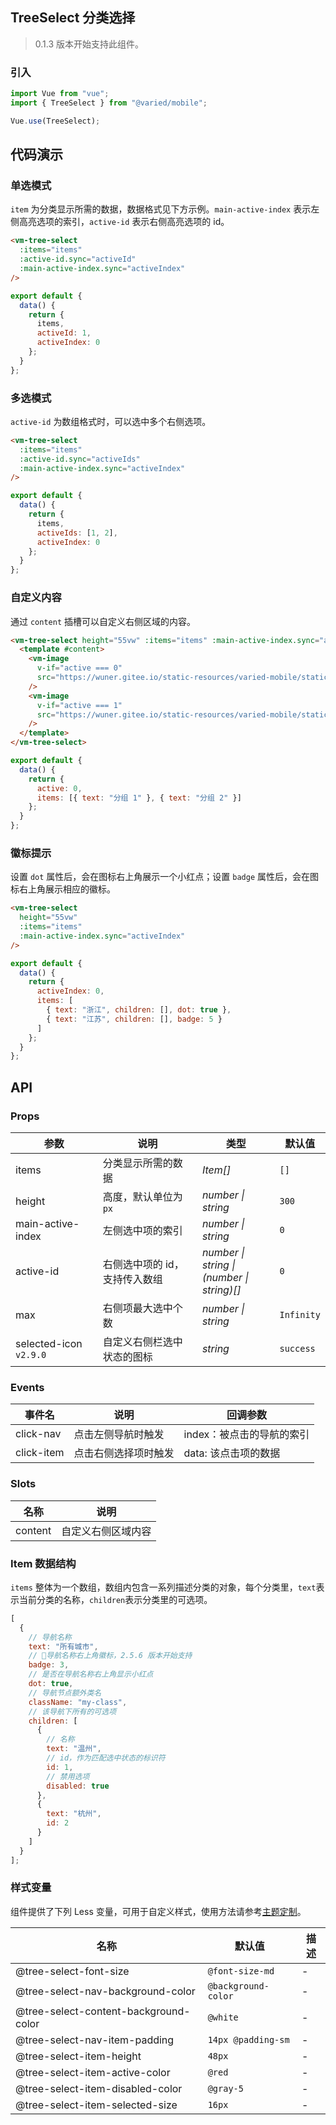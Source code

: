 ## TreeSelect 分类选择

> 0.1.3 版本开始支持此组件。

### 引入

```js
import Vue from "vue";
import { TreeSelect } from "@varied/mobile";

Vue.use(TreeSelect);
```

## 代码演示

### 单选模式

`item` 为分类显示所需的数据，数据格式见下方示例。`main-active-index` 表示左侧高亮选项的索引，`active-id` 表示右侧高亮选项的 id。

```html
<vm-tree-select
  :items="items"
  :active-id.sync="activeId"
  :main-active-index.sync="activeIndex"
/>
```

```js
export default {
  data() {
    return {
      items,
      activeId: 1,
      activeIndex: 0
    };
  }
};
```

### 多选模式

`active-id` 为数组格式时，可以选中多个右侧选项。

```html
<vm-tree-select
  :items="items"
  :active-id.sync="activeIds"
  :main-active-index.sync="activeIndex"
/>
```

```js
export default {
  data() {
    return {
      items,
      activeIds: [1, 2],
      activeIndex: 0
    };
  }
};
```

### 自定义内容

通过 `content` 插槽可以自定义右侧区域的内容。

```html
<vm-tree-select height="55vw" :items="items" :main-active-index.sync="active">
  <template #content>
    <vm-image
      v-if="active === 0"
      src="https://wuner.gitee.io/static-resources/varied-mobile/static/universe.jpg"
    />
    <vm-image
      v-if="active === 1"
      src="https://wuner.gitee.io/static-resources/varied-mobile/static/universe-1.jpg"
    />
  </template>
</vm-tree-select>
```

```js
export default {
  data() {
    return {
      active: 0,
      items: [{ text: "分组 1" }, { text: "分组 2" }]
    };
  }
};
```

### 徽标提示

设置 `dot` 属性后，会在图标右上角展示一个小红点；设置 `badge` 属性后，会在图标右上角展示相应的徽标。

```html
<vm-tree-select
  height="55vw"
  :items="items"
  :main-active-index.sync="activeIndex"
/>
```

```js
export default {
  data() {
    return {
      activeIndex: 0,
      items: [
        { text: "浙江", children: [], dot: true },
        { text: "江苏", children: [], badge: 5 }
      ]
    };
  }
};
```

## API

### Props

| 参数                   | 说明                          | 类型                                          | 默认值     |
| ---------------------- | ----------------------------- | --------------------------------------------- | ---------- |
| items                  | 分类显示所需的数据            | _Item[]_                                      | `[]`       |
| height                 | 高度，默认单位为`px`          | _number \| string_                            | `300`      |
| main-active-index      | 左侧选中项的索引              | _number \| string_                            | `0`        |
| active-id              | 右侧选中项的 id，支持传入数组 | _number \| string \|<br>(number \| string)[]_ | `0`        |
| max                    | 右侧项最大选中个数            | _number \| string_                            | `Infinity` |
| selected-icon `v2.9.0` | 自定义右侧栏选中状态的图标    | _string_                                      | `success`  |

### Events

| 事件名     | 说明                 | 回调参数                  |
| ---------- | -------------------- | ------------------------- |
| click-nav  | 点击左侧导航时触发   | index：被点击的导航的索引 |
| click-item | 点击右侧选择项时触发 | data: 该点击项的数据      |

### Slots

| 名称    | 说明               |
| ------- | ------------------ |
| content | 自定义右侧区域内容 |

### Item 数据结构

`items` 整体为一个数组，数组内包含一系列描述分类的对象，每个分类里，`text`表示当前分类的名称，`children`表示分类里的可选项。

```js
[
  {
    // 导航名称
    text: "所有城市",
    // 导航名称右上角徽标，2.5.6 版本开始支持
    badge: 3,
    // 是否在导航名称右上角显示小红点
    dot: true,
    // 导航节点额外类名
    className: "my-class",
    // 该导航下所有的可选项
    children: [
      {
        // 名称
        text: "温州",
        // id，作为匹配选中状态的标识符
        id: 1,
        // 禁用选项
        disabled: true
      },
      {
        text: "杭州",
        id: 2
      }
    ]
  }
];
```

### 样式变量

组件提供了下列 Less 变量，可用于自定义样式，使用方法请参考[主题定制](#/theme)。

| 名称                                  | 默认值              | 描述 |
| ------------------------------------- | ------------------- | ---- |
| @tree-select-font-size                | `@font-size-md`     | -    |
| @tree-select-nav-background-color     | `@background-color` | -    |
| @tree-select-content-background-color | `@white`            | -    |
| @tree-select-nav-item-padding         | `14px @padding-sm`  | -    |
| @tree-select-item-height              | `48px`              | -    |
| @tree-select-item-active-color        | `@red`              | -    |
| @tree-select-item-disabled-color      | `@gray-5`           | -    |
| @tree-select-item-selected-size       | `16px`              | -    |
